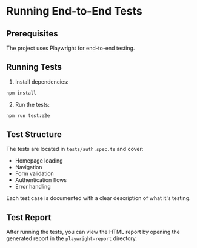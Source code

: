 # Running End-to-End Tests

## Prerequisites

The project uses Playwright for end-to-end testing.

## Running Tests

1. Install dependencies:
```bash
npm install
```

2. Run the tests:
```bash
npm run test:e2e
```

## Test Structure

The tests are located in `tests/auth.spec.ts` and cover:
- Homepage loading
- Navigation
- Form validation
- Authentication flows
- Error handling

Each test case is documented with a clear description of what it's testing.

## Test Report

After running the tests, you can view the HTML report by opening the generated report in the `playwright-report` directory.